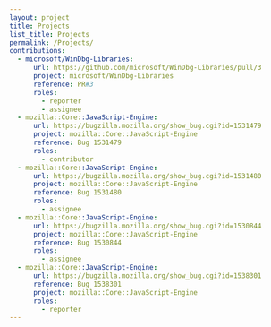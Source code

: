 ```yaml
---
layout: project
title: Projects
list_title: Projects
permalink: /Projects/
contributions:
  - microsoft/WinDbg-Libraries:
      url: https://github.com/microsoft/WinDbg-Libraries/pull/3
      project: microsoft/WinDbg-Libraries
      reference: PR#3
      roles:
        - reporter
        - assignee
  - mozilla::Core::JavaScript-Engine:
      url: https://bugzilla.mozilla.org/show_bug.cgi?id=1531479
      project: mozilla::Core::JavaScript-Engine
      reference: Bug 1531479
      roles:
        - contributor
  - mozilla::Core::JavaScript-Engine:
      url: https://bugzilla.mozilla.org/show_bug.cgi?id=1531480
      project: mozilla::Core::JavaScript-Engine
      reference: Bug 1531480
      roles:
        - assignee
  - mozilla::Core::JavaScript-Engine:
      url: https://bugzilla.mozilla.org/show_bug.cgi?id=1530844
      project: mozilla::Core::JavaScript-Engine
      reference: Bug 1530844
      roles:
        - assignee
  - mozilla::Core::JavaScript-Engine:
      url: https://bugzilla.mozilla.org/show_bug.cgi?id=1538301
      reference: Bug 1538301
      project: mozilla::Core::JavaScript-Engine
      roles:
        - reporter                           
---
```

